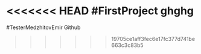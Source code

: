 <<<<<<< HEAD
#FirstProject
ghghg
=======
#TesterMedzhitovEmir Github
>>>>>>> 19705ce1aff3fec6e17fc377d741be663c3c83b5
